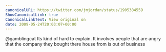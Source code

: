 ```yaml
---
canonicalURL: https://twitter.com/jmjordan/status/1905384559
ShowCanonicalLink: true
CanonicalLinkText: View original on
date: 2009-05-24T20:03:07+00:00
---
```

@gamblingcat Its kind of hard to explain. It involves people that are angry that the company they bought there house from is out of business